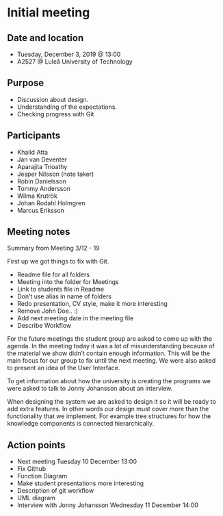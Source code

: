 # Initial meeting

## Date and location
- Tuesday, December 3, 2019 @ 13:00
- A2527 @ Luleå University of Technology

## Purpose
- Discussion about design.
- Understanding of the expectations.
- Checking progress with Git

## Participants
- Khalid Atta
- Jan van Deventer
- Aparajita Trioathy
- Jesper Nilsson (note taker)
- Robin Danielsson
- Tommy Andersson
- Wilma Krutrök
- Johan Rodahl Holmgren
- Marcus Eriksson

## Meeting notes
Summary from Meeting 3/12 - 19

First up we got things to fix with Git. 
- Readme file for all folders
- Meeting into the folder for Meetings
- Link to students file in Readme
- Don’t use alias in name of folders
- Redo presentation, CV style, make it more interesting
- Remove John Doe.. :)
- Add next meeting date in the meeting file
- Describe Workflow

For the future meetings the student group are asked to come up with the agenda. In the meeting today it was a lot of misunderstanding because of the material we show didn’t contain enough information. This will be the main focus for our group to fix until the next meeting. We were also asked to present an idea of the User Interface. 

To get information about how the university is creating the programs we were asked to talk to Jonny Johansson about an interview. 

When designing the system we are asked to design it so it will be ready to add extra features. In other words our design must cover more than the functionality that we implement. For example tree structures for how the knowledge components is connected hierarchically. 

## Action points
- Next meeting Tuesday 10 December 13:00
- Fix Github
- Function Diagram
- Make student presentations more interesting
- Description of git workflow
- UML diagram
- Interview with Jonny Johansson Wednesday 11 December 14:00


